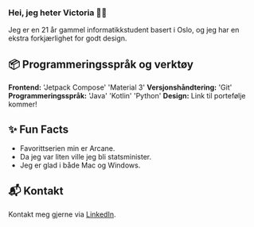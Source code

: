 ### Hei, jeg heter Victoria 👋🏼
Jeg er en 21 år gammel informatikkstudent basert i Oslo, og jeg har en ekstra forkjærlighet for godt design. 

## 📦 Programmeringsspråk og verktøy 
**Frontend:** 'Jetpack Compose' 'Material 3'
**Versjonshåndtering:** 'Git'
**Programmeringsspråk:** 'Java' 'Kotlin' 'Python' 
**Design:** Link til portefølje kommer! 


## ✨ Fun Facts
* Favorittserien min er Arcane.
* Da jeg var liten ville jeg bli statsminister.
* Jeg er glad i både Mac og Windows. 


## 📬 Kontakt 
Kontakt meg gjerne via [LinkedIn](https://www.linkedin.com/in/victoria-kolsing/). 
